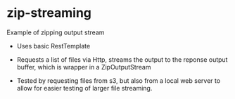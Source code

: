 # zip-streaming
Example of zipping output stream

* Uses basic RestTemplate
* Requests a list of files via Http, streams the output to the reponse output buffer, which is wrapper in a ZipOutputStream
 
* Tested by requesting files from s3, but also from a local web server to allow for easier testing of larger file streaming.
